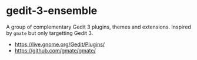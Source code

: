 gedit-3-ensemble
================

A group of complementary Gedit 3 plugins, themes and extensions. Inspired by
``gmate`` but only targetting Gedit 3.

* https://live.gnome.org/Gedit/Plugins/
* https://github.com/gmate/gmate/

